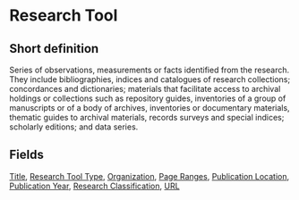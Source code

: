 # Research Tool
## Short definition
Series of observations, measurements or facts identified from the research. They include bibliographies, indices and catalogues of research collections; concordances and dictionaries; materials that facilitate access to archival holdings or collections such as repository guides, inventories of a group of manuscripts or of a body of archives, inventories or documentary materials, thematic guides to archival materials, records surveys and special indices; scholarly editions; and data series.
## Fields
[Title](../Object-Fields/Research%20Tool/Title.md),
[Research Tool Type](../Object-Fields/Research%20Tool/Research%20Tool%20Type.md),
[Organization](../Object-Fields/Research%20Tool/Organization.md),
[Page Ranges](../Object-Fields/Research%20Tool/Page%20Ranges.md),
[Publication Location](../Object-Fields/Research%20Tool/Publication%20Location.md),
[Publication Year](../Object-Fields/Research%20Tool/Publication%20Year.md),
[Research Classification](../Object-Fields/Research%20Tool/Research%20Classification.md),
[URL](../Object-Fields/Research%20Tool/URL.md)
